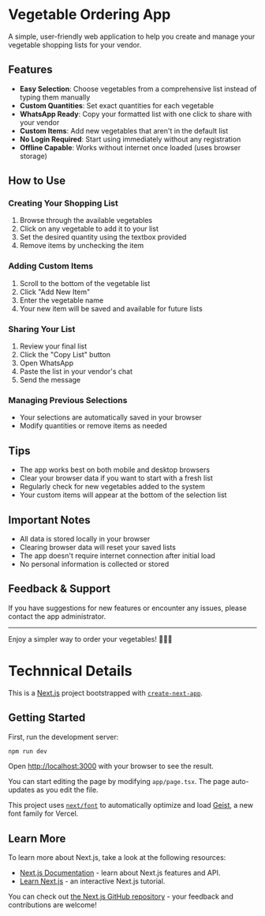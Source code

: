 # Vegetable Ordering App

A simple, user-friendly web application to help you create and manage your vegetable shopping lists for your vendor.

## Features

- **Easy Selection**: Choose vegetables from a comprehensive list instead of typing them manually
- **Custom Quantities**: Set exact quantities for each vegetable
- **WhatsApp Ready**: Copy your formatted list with one click to share with your vendor
- **Custom Items**: Add new vegetables that aren't in the default list
- **No Login Required**: Start using immediately without any registration
- **Offline Capable**: Works without internet once loaded (uses browser storage)

## How to Use

### Creating Your Shopping List

1. Browse through the available vegetables
2. Click on any vegetable to add it to your list
3. Set the desired quantity using the textbox provided
4. Remove items by unchecking the item

### Adding Custom Items

1. Scroll to the bottom of the vegetable list
2. Click "Add New Item"
3. Enter the vegetable name
4. Your new item will be saved and available for future lists

### Sharing Your List

1. Review your final list
2. Click the "Copy List" button
3. Open WhatsApp
4. Paste the list in your vendor's chat
5. Send the message

### Managing Previous Selections

- Your selections are automatically saved in your browser
- Modify quantities or remove items as needed

## Tips

- The app works best on both mobile and desktop browsers
- Clear your browser data if you want to start with a fresh list
- Regularly check for new vegetables added to the system
- Your custom items will appear at the bottom of the selection list

## Important Notes

- All data is stored locally in your browser
- Clearing browser data will reset your saved lists
- The app doesn't require internet connection after initial load
- No personal information is collected or stored

## Feedback & Support

If you have suggestions for new features or encounter any issues, please contact the app administrator.

---

Enjoy a simpler way to order your vegetables! 🥕🥬🥦

# Technnical Details

This is a [Next.js](https://nextjs.org) project bootstrapped with [`create-next-app`](https://nextjs.org/docs/app/api-reference/cli/create-next-app).

## Getting Started

First, run the development server:

```bash
npm run dev
```

Open [http://localhost:3000](http://localhost:3000) with your browser to see the result.

You can start editing the page by modifying `app/page.tsx`. The page auto-updates as you edit the file.

This project uses [`next/font`](https://nextjs.org/docs/app/building-your-application/optimizing/fonts) to automatically optimize and load [Geist](https://vercel.com/font), a new font family for Vercel.

## Learn More

To learn more about Next.js, take a look at the following resources:

- [Next.js Documentation](https://nextjs.org/docs) - learn about Next.js features and API.
- [Learn Next.js](https://nextjs.org/learn) - an interactive Next.js tutorial.

You can check out [the Next.js GitHub repository](https://github.com/vercel/next.js) - your feedback and contributions are welcome!
